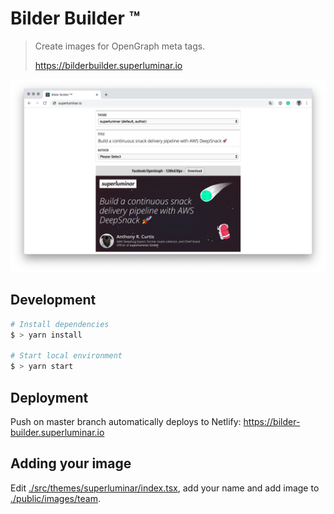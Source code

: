 # Bilder Builder ™️

> Create images for OpenGraph meta tags.
>
> https://bilderbuilder.superluminar.io

![Bilder Builder](screenshot.png)

## Development

```bash
# Install dependencies
$ > yarn install

# Start local environment
$ > yarn start
```

## Deployment

Push on master branch automatically deploys to Netlify: https://bilder-builder.superluminar.io

## Adding your image

Edit [./src/themes/superluminar/index.tsx](./src/themes/superluminar/index.tsx), add your name and add image to [./public/images/team](./public/images/team).
